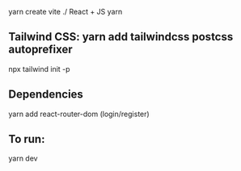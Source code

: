 yarn create vite ./ React + JS
yarn

## Tailwind CSS: yarn add tailwindcss postcss autoprefixer

npx tailwind init -p

## Dependencies

yarn add react-router-dom (login/register)

## To run:

yarn dev